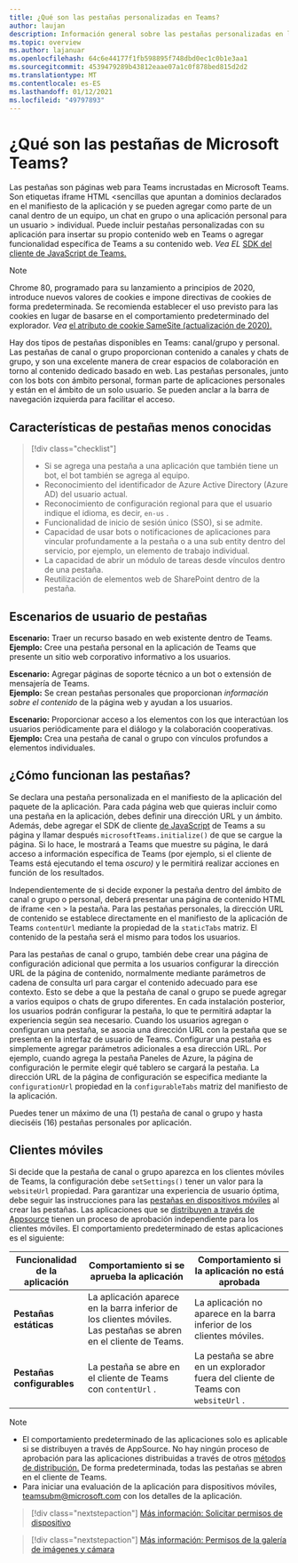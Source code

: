 ```yaml
---
title: ¿Qué son las pestañas personalizadas en Teams?
author: laujan
description: Información general sobre las pestañas personalizadas en la plataforma teams
ms.topic: overview
ms.author: lajanuar
ms.openlocfilehash: 64c6e44177f1fb598895f748dbd0ec1c0b1e3aa1
ms.sourcegitcommit: 4539479289b43812eaae07a1c0f878bed815d2d2
ms.translationtype: MT
ms.contentlocale: es-ES
ms.lasthandoff: 01/12/2021
ms.locfileid: "49797893"
---
```

# <a name="what-are-microsoft-teams-tabs"></a>¿Qué son las pestañas de Microsoft Teams?

Las pestañas son páginas web para Teams incrustadas en Microsoft Teams. Son etiquetas iframe HTML <sencillas que apuntan a dominios declarados en el manifiesto de la aplicación y se pueden agregar como parte de un canal dentro de un equipo, un chat en grupo o una aplicación personal para un usuario \> individual. Puede incluir pestañas personalizadas con su aplicación para insertar su propio contenido web en Teams o agregar funcionalidad específica de Teams a su contenido web. *Vea EL* [SDK del cliente de JavaScript de Teams.](/javascript/api/overview/msteams-client)

> [!NOTE]
> Chrome 80, programado para su lanzamiento a principios de 2020, introduce nuevos valores de cookies e impone directivas de cookies de forma predeterminada. Se recomienda establecer el uso previsto para las cookies en lugar de basarse en el comportamiento predeterminado del explorador. *Vea* [el atributo de cookie SameSite (actualización de 2020).](../resources/samesite-cookie-update.md)

Hay dos tipos de pestañas disponibles en Teams: canal/grupo y personal. Las pestañas de canal o grupo proporcionan contenido a canales y chats de grupo, y son una excelente manera de crear espacios de colaboración en torno al contenido dedicado basado en web. Las pestañas personales, junto con los bots con ámbito personal, forman parte de aplicaciones personales y están en el ámbito de un solo usuario. Se pueden anclar a la barra de navegación izquierda para facilitar el acceso.

## <a name="lesser-known-tab-features"></a>Características de pestañas menos conocidas

> [!div class="checklist"]
>
> * Si se agrega una pestaña a una aplicación que también tiene un bot, el bot también se agrega al equipo.
> * Reconocimiento del identificador de Azure Active Directory (Azure AD) del usuario actual.
> * Reconocimiento de configuración regional para que el usuario indique el idioma, es decir, `en-us` . 
> * Funcionalidad de inicio de sesión único (SSO), si se admite.
> * Capacidad de usar bots o notificaciones de aplicaciones para vincular profundamente a la pestaña o a una sub entity dentro del servicio, por ejemplo, un elemento de trabajo individual.
> * La capacidad de abrir un módulo de tareas desde vínculos dentro de una pestaña.
> * Reutilización de elementos web de SharePoint dentro de la pestaña.

## <a name="tabs-user-scenarios"></a>Escenarios de usuario de pestañas

**Escenario:** Traer un recurso basado en web existente dentro de Teams. \
**Ejemplo:** Cree una pestaña personal en la aplicación de Teams que presente un sitio web corporativo informativo a los usuarios.

**Escenario:** Agregar páginas de soporte técnico a un bot o extensión de mensajería de Teams. \
**Ejemplo:** Se crean pestañas personales que proporcionan *información sobre el* *contenido* de la página web y ayudan a los usuarios.

**Escenario:** Proporcionar acceso a los elementos con los que interactúan los usuarios periódicamente para el diálogo y la colaboración cooperativas. \
**Ejemplo:** Crea una pestaña de canal o grupo con vínculos profundos a elementos individuales.

## <a name="how-do-tabs-work"></a>¿Cómo funcionan las pestañas?

Se declara una pestaña personalizada en el manifiesto de la aplicación del paquete de la aplicación. Para cada página web que quieras incluir como una pestaña en la aplicación, debes definir una dirección URL y un ámbito. Además, debe agregar el SDK de cliente [de JavaScript](/javascript/api/overview/msteams-client) de Teams a su página y llamar después `microsoftTeams.initialize()` de que se cargue la página. Si lo hace, le mostrará a Teams que muestre su página, le dará acceso a información específica de Teams (por ejemplo, si el cliente de Teams está ejecutando el tema *oscuro)* y le permitirá realizar acciones en función de los resultados.

Independientemente de si decide exponer la pestaña dentro del ámbito de canal o grupo o personal, deberá presentar una página de contenido HTML de iframe <en \> la pestaña. [](~/tabs/how-to/create-tab-pages/content-page.md) Para las pestañas personales, la dirección URL de contenido se establece directamente en el manifiesto de la aplicación de Teams `contentUrl` mediante la propiedad de la `staticTabs` matriz. El contenido de la pestaña será el mismo para todos los usuarios.

Para las pestañas de canal o grupo, también debe crear una página de configuración adicional que permita a los usuarios configurar la dirección URL de la página de contenido, normalmente mediante parámetros de cadena de consulta url para cargar el contenido adecuado para ese contexto. Esto se debe a que la pestaña de canal o grupo se puede agregar a varios equipos o chats de grupo diferentes. En cada instalación posterior, los usuarios podrán configurar la pestaña, lo que te permitirá adaptar la experiencia según sea necesario. Cuando los usuarios agregan o configuran una pestaña, se asocia una dirección URL con la pestaña que se presenta en la interfaz de usuario de Teams. Configurar una pestaña es simplemente agregar parámetros adicionales a esa dirección URL. Por ejemplo, cuando agrega la pestaña Paneles de Azure, la página de configuración le permite elegir qué tablero se cargará la pestaña. La dirección URL de la página de configuración se especifica mediante la  `configurationUrl` propiedad en la `configurableTabs` matriz del manifiesto de la aplicación.

Puedes tener un máximo de una (1) pestaña de canal o grupo y hasta dieciséis (16) pestañas personales por aplicación.

## <a name="mobile-clients"></a>Clientes móviles

Si decide que la pestaña de canal o grupo aparezca en los clientes móviles de Teams, la configuración debe `setSettings()` tener un valor para la `websiteUrl` propiedad. Para garantizar una experiencia de usuario óptima, debe seguir las instrucciones para las [pestañas en dispositivos móviles](~/tabs/design/tabs-mobile.md) al crear las pestañas. Las aplicaciones que se [distribuyen a través de Appsource](~/concepts/deploy-and-publish/appsource/publish.md) tienen un proceso de aprobación independiente para los clientes móviles. El comportamiento predeterminado de estas aplicaciones es el siguiente:

| **Funcionalidad de la aplicación** | **Comportamiento si se aprueba la aplicación** | **Comportamiento si la aplicación no está aprobada** |
| --- | --- | --- |
| **Pestañas estáticas** | La aplicación aparece en la barra inferior de los clientes móviles. Las pestañas se abren en el cliente de Teams. | La aplicación no aparece en la barra inferior de los clientes móviles. |
| **Pestañas configurables** | La pestaña se abre en el cliente de Teams con `contentUrl` . | La pestaña se abre en un explorador fuera del cliente de Teams con `websiteUrl` . |


>[!NOTE]
>
>- El comportamiento predeterminado de las aplicaciones solo es aplicable si se distribuyen a través de AppSource. No hay ningún proceso de aprobación para las aplicaciones distribuidas a través de otros [métodos de distribución.](~/concepts/deploy-and-publish/overview.md) De forma predeterminada, todas las pestañas se abren en el cliente de Teams.
>- Para iniciar una evaluación de la aplicación para dispositivos móviles, teamsubm@microsoft.com con los detalles de la aplicación.


> [!div class="nextstepaction"]
> [Más información: Solicitar permisos de dispositivo](/concepts/device-capabilities/native-device-permissions.md)

> [!div class="nextstepaction"]
>[Más información: Permisos de la galería de imágenes y cámara](/concepts/device-capabilities/mobile-camera-image-permissions.md)
